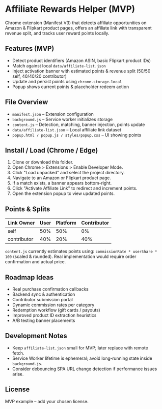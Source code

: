 # Affiliate Rewards Helper (MVP)

Chrome extension (Manifest V3) that detects affiliate opportunities on Amazon & Flipkart product pages, offers an affiliate link with transparent revenue split, and tracks user reward points locally.

## Features (MVP)
- Detect product identifiers (Amazon ASIN, basic Flipkart product IDs)
- Match against local `data/affiliate-list.json`
- Inject activation banner with estimated points & revenue split (50/50 self, 40/40/20 contributor)
- Update and persist points using `chrome.storage.local`
- Popup shows current points & placeholder redeem action

## File Overview
- `manifest.json` – Extension configuration
- `background.js` – Service worker initializes storage
- `content.js` – Detection, matching, banner injection, points update
- `data/affiliate-list.json` – Local affiliate link dataset
- `popup.html / popup.js / styles/popup.css` – UI showing points

## Install / Load (Chrome / Edge)
1. Clone or download this folder.
2. Open Chrome > Extensions > Enable Developer Mode.
3. Click "Load unpacked" and select the project directory.
4. Navigate to an Amazon or Flipkart product page.
5. If a match exists, a banner appears bottom-right.
6. Click "Activate Affiliate Link" to redirect and increment points.
7. Open the extension popup to view updated points.

## Points & Splits
| Link Owner       | User | Platform | Contributor |
|------------------|------|----------|-------------|
| self             | 50%  | 50%      | 0%          |
| contributor      | 40%  | 20%      | 40%         |

`content.js` currently estimates points using: `commissionRate * userShare * 100` (scaled & rounded). Real implementation would require order confirmation and actual price.

## Roadmap Ideas
- Real purchase confirmation callbacks
- Backend sync & authentication
- Contributor submission portal
- Dynamic commission rates per category
- Redemption workflow (gift cards / payouts)
- Improved product ID extraction heuristics
- A/B testing banner placements

## Development Notes
- Keep `affiliate-list.json` small for MVP; later replace with remote fetch.
- Service Worker lifetime is ephemeral; avoid long-running state inside `background.js`.
- Consider debouncing SPA URL change detection if performance issues arise.

## License
MVP example – add your chosen license.
